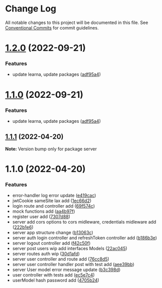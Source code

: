 # Change Log

All notable changes to this project will be documented in this file.
See [Conventional Commits](https://conventionalcommits.org) for commit guidelines.

# [1.2.0](https://github.com/pio-kniaz/DoggyMeet/compare/v1.1.1...v1.2.0) (2022-09-21)


### Features

* update learna, update packages ([adf95a4](https://github.com/pio-kniaz/DoggyMeet/commit/adf95a43f586c795780a6921ec9c147812fec73f))





# [1.1.0](https://github.com/pio-kniaz/DoggyMeet/compare/v1.1.1...v1.1.0) (2022-09-21)


### Features

* update learna, update packages ([adf95a4](https://github.com/pio-kniaz/DoggyMeet/commit/adf95a43f586c795780a6921ec9c147812fec73f))





## [1.1.1](https://github.com/pio-kniaz/DoggyMeet/compare/v1.1.0...v1.1.1) (2022-04-20)

**Note:** Version bump only for package server





# 1.1.0 (2022-04-20)


### Features

* error-handler log error update ([e419cac](https://github.com/pio-kniaz/DoggyMeet/commit/e419cac6ef55f0e87ffca39f3923db09fe7bdf30))
* jwtCookie sameSite lax add ([1ec66d2](https://github.com/pio-kniaz/DoggyMeet/commit/1ec66d219b2655a324fb807a40f4fa560b15ce0a))
* login route and controller add ([69f574c](https://github.com/pio-kniaz/DoggyMeet/commit/69f574c7c247d068ef81829dd2de605828e324e6))
* mock functions add ([aa4b97f](https://github.com/pio-kniaz/DoggyMeet/commit/aa4b97f6a2e16be08e14737f0cf2723e0ad919e6))
* register user add ([7307d88](https://github.com/pio-kniaz/DoggyMeet/commit/7307d88f7d792f6be8594646d80591eae66a8cc3))
* server add cors options to cors midleware, credentials midleware add ([222b1e6](https://github.com/pio-kniaz/DoggyMeet/commit/222b1e6ec0035c3e18b9a9b007a7dbda28e87b7b))
* server app structure change ([b13063c](https://github.com/pio-kniaz/DoggyMeet/commit/b13063c90911bc61d11a7f75bc5bd0b10a61102d))
* server auth login controller and refreshToken controller add ([b186b3e](https://github.com/pio-kniaz/DoggyMeet/commit/b186b3e29ef7010be47b23f2416cf3d914c17fdb))
* server logout controller add ([f42c50f](https://github.com/pio-kniaz/DoggyMeet/commit/f42c50f17c1bc8387f2601abae529bd35093d0bf))
* server post users wip add interfaces Models ([22ac045](https://github.com/pio-kniaz/DoggyMeet/commit/22ac0451caff28e7db46dea7e2ac201f500492dc))
* server routes auth wip ([30d1afd](https://github.com/pio-kniaz/DoggyMeet/commit/30d1afd65b3c3aafe2c4039552cdb1fc0925d2a9))
* server user controller and route add ([76cc8d5](https://github.com/pio-kniaz/DoggyMeet/commit/76cc8d59975ca1d1ba8c6691cc8e45627670f70c))
* server user controller handler post with test add ([aee39bb](https://github.com/pio-kniaz/DoggyMeet/commit/aee39bb47d0a0c118fce904d89730c1635d02eb8))
* server User model error message update ([b3c398d](https://github.com/pio-kniaz/DoggyMeet/commit/b3c398d4a50d8885cb24db2f5225d4022648d5fe))
* user controller with tests add ([ec5e7c4](https://github.com/pio-kniaz/DoggyMeet/commit/ec5e7c4885adbcaf88d66b3a8cb25735da7ff9f9))
* userModel hash password add ([4705b24](https://github.com/pio-kniaz/DoggyMeet/commit/4705b248d10229255ad945a463bfe8e87eaab45b))

